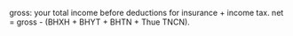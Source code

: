 gross: your total income before deductions for insurance + income tax.
net = gross - (BHXH + BHYT + BHTN + Thue TNCN).